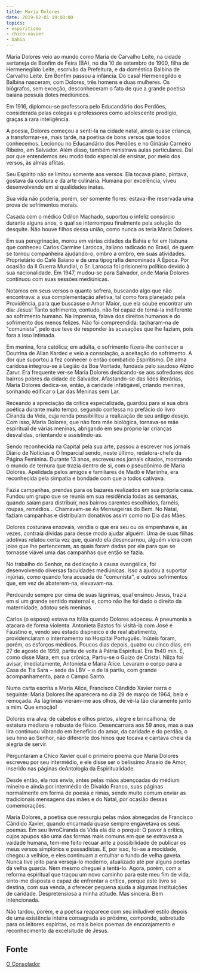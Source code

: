 ```yaml
---
title: Maria Dolores
date: 2019-02-01 19:00:00
topics: 
- espiritismo
- chico-xavier
- bahia
---
```


Maria Dolores veio ao mundo como Maria de Carvalho Leite, na cidade sertaneja de
Bonfim de Feira (BA), no dia 10 de setembro de 1900, filha de Hermenegildo
Leite, escrivão da Prefeitura, e da doméstica Balbina de Carvalho Leite. Em
Bonfim passou a infância. Do casal Hermenegildo e Balbina nasceram, com Dolores,
três homens e duas mulheres. Os  biógrafos, sem exceção, desconheceram o fato de
que a grande poetisa baiana possuía dotes mediúnicos.

Em 1916, diplomou-se professora pelo Educandário dos Perdões, considerada pelas
colegas e professores como adolescente prodígio, graças à rara inteligência.

A poesia, Dolores começou a senti-la na cidade natal, ainda quase criança, a
transformar-se, mais tarde, na poetisa de bons versos que todos conhecemos.
Lecionou no Educandário dos Perdões e no Ginásio Carneiro Ribeiro, em Salvador.
Além disso, também ministrava aulas particulares. Daí por que entendemos seu
modo todo especial de ensinar, por meio dos versos, às almas aflitas.

Seu Espírito não se limitou somente aos versos. Ela tocava piano, pintava,
gostava da costura e da arte culinária. Humana por excelência, viveu
desenvolvendo em si qualidades inatas.

Sua vida não poderia, porém, ser somente flores: estava-lhe reservada uma prova
de sofrimentos morais.

Casada com o médico Odilon Machado, suportou o infeliz consórcio durante alguns
anos, o qual se interrompeu finalmente pela solução do desquite. Não houve
filhos dessa união, como nunca os teria Maria Dolores.

Em sua peregrinação, morou em várias cidades da Bahia e foi em Itabuna que
conheceu Carlos Carmine Larocca, italiano radicado no Brasil, de quem se tornou
companheira ajudando-o, ombro a ombro, em suas atividades. Proprietário do Café
Baiano e de uma tipografia denominada A Época. Por ocasião da II Guerra Mundial,
o Sr. Larocca foi prisioneiro político devido à sua nacionalidade. Em 1947,
mudou-se para Salvador, onde Maria Dolores continuou com suas sessões
mediúnicas. 

Notamos em seus versos o quanto sofrera, buscando algo que não encontrava: a sua
complementação afetiva, tal como fora planejado pela Providência, para que
buscasse o Amor Maior, que ela soube encontrar um dia: Jesus! Tanto sofrimento,
contudo, não foi capaz de torná-la indiferente ao sofrimento humano.  Na
imprensa, falava dos direitos humanos e do sofrimento dos menos felizes. Não foi
compreendida: tacharam-na de "comunista", pelo que teve de responder às
acusações que lhe faziam, pois fora a isso intimada.

Em menina, fora católica; em adulta, o sofrimento fizera-lhe conhecer a Doutrina
de Allan Kardec e veio a consolação, a aceitação do sofrimento.  A dor que
suportou a fez conhecer o então combatido Espiritismo. De alma caridosa
integrou-se à Legião da Boa Vontade, fundada pelo saudoso Alziro Zarur. Era
frequente ver-se Maria Dolores dedicando-se aos sofredores dos bairros pobres da
cidade de Salvador. Afastando-se das lides literárias, Maria Dolores dedica-se,
então, à caridade infatigável, criando meninas, sonhando edificar o Lar das
Meninas sem Lar.

Receando a apreciação da crítica especializada, guardou para si sua obra poética
durante muito tempo, segundo confessa no prefácio do livro Ciranda da Vida, cuja
renda possibilitou a realização de seu antigo desejo. Com isso, Maria Dolores,
que não fora mãe biológica, tornava-se mãe espiritual de várias meninas,
abrigando em seu próprio lar crianças desvalidas, orientando e assistindo-as.

Sendo reconhecida na Capital pela sua arte, passou a escrever nos jornais Diário
de Notícias e O Imparcial sendo, neste último, redatora-chefe da Página
Feminina. Durante 13 anos, escreveu nos jornais citados, mostrando o mundo de
ternura que trazia dentro de si, com o pseudônimo de Maria Dolores.  Apelidada
pelos amigos e familiares de Madô e Mariinha, era reconhecida pela simpatia e
bondade com que a todos cativava.

Fazia campanhas, prendas para os bazares realizados em sua própria casa. Fundou
um grupo que se reunia em sua residência todas as semanas, quando saíam para
distribuir, nos bairros carentes escolhidos, farnéis, roupas, remédios...
Chamavam-se As Mensageiras do Bem. No Natal, faziam campanhas e distribuíam
donativos assim como no Dia das Mães.

Dolores costurava enxovais, vendia o que era seu ou os empenhava e, às vezes,
contraía dívidas para desse modo ajudar alguém. Uma de suas filhas adotivas
relatou certa vez que, quando ela desencarnou, alguém viera com joias que lhe
pertenceram, as quais foram dadas por ela para que se tornasse viável uma das
campanhas que então se fazia.

No trabalho do Senhor, na dedicação à causa evangélica, foi desenvolvendo
diversas faculdades mediúnicas. Isso a ajudou a suportar injúrias, como quando
fora acusada de "comunista", e outros sofrimentos que, em vez de abaterem-na,
elevavam-na.

Perdoando sempre por cima de suas lágrimas, qual ensinou Jesus, trazia em si um
grande sentido maternal e, como não lhe foi dado o direito da maternidade,
adotou seis meninas.

Carlos (o esposo) estava na Itália quando Dolores adoeceu. A pneumonia a atacara
de forma violenta. Antonieta Bastos foi visitá-la com José e Faustino e, vendo
seu estado dispneico e de real abatimento, providenciaram o internamento no
Hospital Português. Inúteis foram, porém, os esforços médicos. Poucos dias
depois, quatro ou cinco dias, em 27 de agosto de 1959, partiu de volta à Pátria
Espiritual. Era 1h40 min. E, como disse Mara, em sua crônica, Partiu-se o Guizo
de Cristal. Nilza foi avisar, imediatamente, Antonieta e Maria Alice. Levaram o
corpo para a Casa de Tia Sara − sede da LBV − e de lá partiu, com grande
acompanhamento, para o Campo Santo.

Numa carta escrita a Maria Alice, Francisco Cândido Xavier narra o seguinte:
Maria Dolores lhe aparecera no dia 29 de março de 1964, bela e remoçada. As
lágrimas vieram-me aos olhos, de vê-la tão claramente junto a mim. Que emoção!

Dolores era alva, de cabelos e olhos pretos, alegre e brincalhona, de estatura
mediana e robusta de físico. Desencarnara aos 59 anos, mas a sua lira continuou
vibrando em benefício do amor, da caridade e do perdão, o seu hino ao Senhor,
não diferente dos hinos que tocava e cantava cheia da alegria de servir.

Perguntaram a Chico Xavier qual o primeiro poema que Maria Dolores escreveu por
seu intermédio, e ele disse ser o belíssimo Anseio de Amor, inserido nas páginas
deAntologia da Espiritualidade.

Desde então, ela nos envia, antes pelas mãos abençoadas do médium mineiro e
ainda por intermédio de Divaldo Franco, suas páginas normalmente em forma de
poesia e rimas, sendo muito comum enviar as tradicionais mensagens das mães e do
Natal, por ocasião dessas comemorações.

Maria Dolores, a poetisa que ressurgiu pelas mãos abnegadas de Francisco Cândido
Xavier, quando encarnada quase sempre engavetava os seus poemas. Em seu
livroCiranda da Vida ela diz o porquê: O pavor à crítica, cujos apupos são uma
das formas mais comuns em que se extravasa a vaidade humana, tem-me feito recuar
ante a possibilidade de publicar os meus versos simplórios e passadistas. E, por
isso, foi-se a mocidade, chegou a velhice, e eles continuam a entulhar o fundo
de velha gaveta. Nunca tive jeito para versejá-lo moderno, atualizado até por
alguns poetas da velha guarda. Nem mesmo cheguei a tentá-lo. Agora, porém, com a
reforma espiritual que traçou um novo caminho para este meu fim de vida,
sinto-me disposta e capaz de enfrentar a crítica, porque este livro se destina,
com sua venda, a oferecer pequena ajuda a algumas instituições de caridade.
Despretensiosa a minha atitude. Mas sincera. Bem intencionada.

Não tardou, porém, e a poetisa reaparece com seu iniludível estilo depois de uma
existência inteira consagrada ao próximo, compondo, sobretudo para os leitores
espíritas, os mais belos poemas de encorajamento e reconhecimento da excelsitude
de Jesus.


## Fonte
[O Consolador](http://www.oconsolador.com.br/linkfixo/biografias/mariadolores.html)




